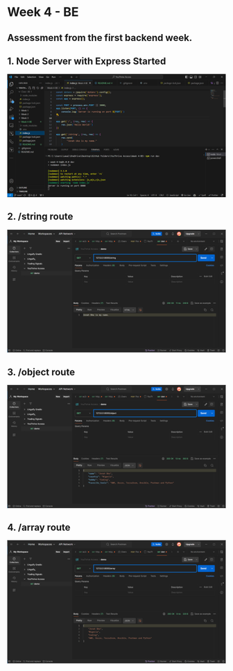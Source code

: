 # Week 4 - BE
Assessment from the first backend week.
-
## 1. Node Server with Express Started
![alt text](./images/server_started.png)

## 2. /string route
![alt text](./images/string_route.png)

## 3. /object route

![alt text](./images/object_route.png)

## 4. /array route
![alt text](./images/array_route.png)
